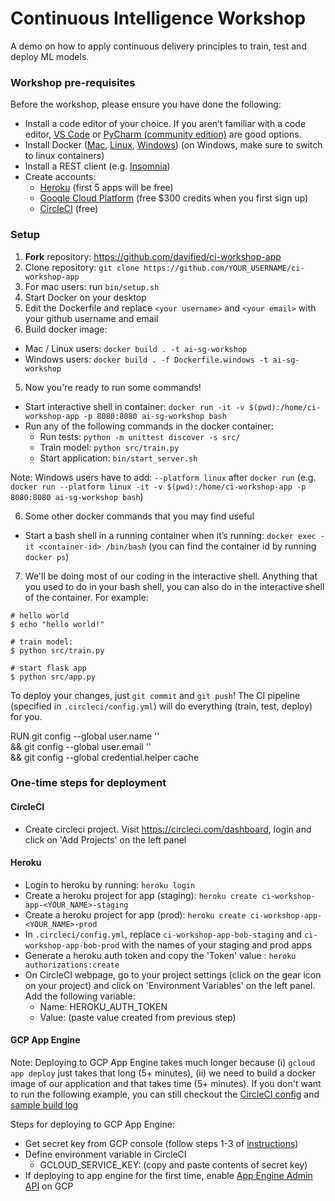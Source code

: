# Continuous Intelligence Workshop

A demo on how to apply continuous delivery principles to train, test and deploy ML models.

### Workshop pre-requisites

Before the workshop, please ensure you have done the following:
- Install a code editor of your choice. If you aren’t familiar with a code editor, [VS Code](https://code.visualstudio.com/) or [PyCharm (community edition)](https://www.jetbrains.com/pycharm/download/) are good options.
- Install Docker ([Mac](https://docs.docker.com/docker-for-mac/install/), [Linux](https://docs.docker.com/install/linux/docker-ce/ubuntu/), [Windows](https://docs.docker.com/docker-for-windows/install/)) (on Windows, make sure to switch to linux containers)
- Install a REST client (e.g. [Insomnia](https://insomnia.rest/))
- Create accounts:
  - [Heroku](https://heroku.com) (first 5 apps will be free) 
  - [Google Cloud Platform](https://cloud.google.com) (free $300 credits when you first sign up)
  - [CircleCI](https://circleci.com) (free)

### Setup

1. **Fork** repository: https://github.com/davified/ci-workshop-app
2. Clone repository: `git clone https://github.com/YOUR_USERNAME/ci-workshop-app`
3. For mac users: run `bin/setup.sh`
3. Start Docker on your desktop
4. Edit the Dockerfile and replace `<your username>` and `<your email>` with your github username and email
4. Build docker image: 
  - Mac / Linux users: `docker build . -t ai-sg-workshop`
  - Windows users: `docker build . -f Dockerfile.windows -t ai-sg-workshop`
5. Now you're ready to run some commands!
  - Start interactive shell in container: `docker run -it -v $(pwd):/home/ci-workshop-app -p 8080:8080 ai-sg-workshop bash`
  - Run any of the following commands in the docker container:
    - Run tests: `python -m unittest discover -s src/`
    - Train model: `python src/train.py`
    - Start application: `bin/start_server.sh`
  
Note: Windows users have to add: `--platform linux` after `docker run` (e.g. `docker run --platform linux -it -v $(pwd):/home/ci-workshop-app -p 8080:8080 ai-sg-workshop bash`)
  
6. Some other docker commands that you may find useful
- Start a bash shell in a running container when it’s running: `docker exec -it <container-id> /bin/bash` (you can find the container id by running `docker ps`)

7. We'll be doing most of our coding in the interactive shell. Anything that you used to do in your bash shell, you can also do in the interactive shell of the container. For example:
```shell
# hello world
$ echo "hello world!"

# train model: 
$ python src/train.py

# start flask app
$ python src/app.py
```

To deploy your changes, just `git commit` and `git push`! The CI pipeline (specified in `.circleci/config.yml`) will do everything (train, test, deploy) for you.

RUN git config --global user.name '<your username>' \
  && git config --global user.email '<your email>' \
  && git config --global credential.helper cache


### One-time steps for deployment
#### CircleCI
- Create circleci project. Visit https://circleci.com/dashboard, login and click on 'Add Projects' on the left panel

#### Heroku

- Login to heroku by running: `heroku login`
- Create a heroku project for app (staging): `heroku create ci-workshop-app-<YOUR_NAME>-staging`
- Create a heroku project for app (prod): `heroku create ci-workshop-app-<YOUR_NAME>-prod`
- In `.circleci/config.yml`, replace `ci-workshop-app-bob-staging` and `ci-workshop-app-bob-prod` with the names of your staging and prod apps
- Generate a heroku auth token and copy the 'Token' value : `heroku authorizations:create`
- On CircleCI webpage, go to your project settings (click on the gear icon on your project) and click on 'Environment Variables' on the left panel. Add the following variable:
  - Name: HEROKU_AUTH_TOKEN
  - Value: (paste value created from previous step)

#### GCP App Engine
Note: Deploying to GCP App Engine takes much longer because (i) `gcloud app deploy` just takes that long (5+ minutes), (ii) we need to build a docker image of our application and that takes time (5+ minutes). If you don't want to run the following example, you can still checkout the [CircleCI config](https://gist.github.com/davified/c90cabb7e15fdb2ce5a1f6d34f37cef2) and [sample build log](https://circleci.com/gh/davified/ci-workshop-app/42)

Steps for deploying to GCP App Engine:
- Get secret key from GCP console (follow steps 1-3 of [instructions](https://cloud.google.com/sdk/docs/authorizing#authorizing_with_a_service_account))
- Define environment variable in CircleCI
  - GCLOUD_SERVICE_KEY: (copy and paste contents of secret key)
- If deploying to app engine for the first time, enable [App Engine Admin API](https://console.developers.google.com/apis/api/appengine.googleapis.com/overview?project=ai-sg-workshop) on GCP
